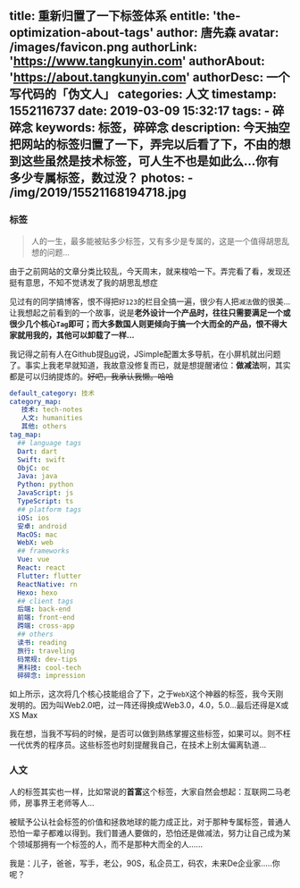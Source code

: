 title: 重新归置了一下标签体系
entitle: 'the-optimization-about-tags'
author: 唐先森
avatar: /images/favicon.png
authorLink: 'https://www.tangkunyin.com'
authorAbout: 'https://about.tangkunyin.com'
authorDesc: 一个写代码的「伪文人」
categories: 人文
timestamp: 1552116737
date: 2019-03-09 15:32:17
tags:
    - 碎碎念
keywords: 标签，碎碎念
description: 今天抽空把网站的标签归置了一下，弄完以后看了下，不由的想到这些虽然是技术标签，可人生不也是如此么...你有多少专属标签，数过没？
photos:
    - /img/2019/15521168194718.jpg
---

### 标签

> 人的一生，最多能被贴多少标签，又有多少是专属的，这是一个值得胡思乱想的问题...

由于之前网站的文章分类比较乱，今天周末，就来梭哈一下。弄完看了看，发现还挺有意思，不知不觉诱发了我的胡思乱想症

见过有的同学搞博客，恨不得把`好123`的栏目全搞一遍，很少有人把`减法`做的很美...让我想起之前看到的一个故事，说是**老外设计一个产品时，往往只需要满足一个或很少几个核心`Tag`即可；而大多数国人则更倾向于搞一个大而全的产品，恨不得大家就用我的，其他可以卸载了一样...**

我记得之前有人在Github提[Bug](https://github.com/tangkunyin/hexo-theme-jsimple/issues/31)说，JSimple配置太多导航，在小屏机就出问题了。事实上我老早就知道，我故意没修复而已，就是想提醒诸位：**做减法**啊，其实都是可以归纳提炼的。~~好吧，我承认我懒。哈哈~~


```yml
default_category: 技术
category_map:
   技术: tech-notes
   人文: humanities
   其他: others
tag_map:
  ## language tags
  Dart: dart
  Swift: swift
  ObjC: oc
  Java: java
  Python: python
  JavaScript: js
  TypeScript: ts
  ## platform tags
  iOS: ios
  安卓: android
  MacOS: mac
  WebX: web
  ## frameworks
  Vue: vue
  React: react
  Flutter: flutter
  ReactNative: rn
  Hexo: hexo
  ## client tags
  后端: back-end
  前端: front-end
  跨端: cross-app
  ## others
  读书: reading
  旅行: traveling
  码常规: dev-tips
  黑科技: cool-tech
  碎碎念: impression
```

如上所示，这次将几个核心技能组合了下，之于`WebX`这个神器的标签，我今天刚发明的。因为叫Web2.0吧，过一阵还得换成Web3.0，4.0，5.0...最后还得是X或XS Max

我在想，当我不写码的时候，是否可以做到熟练掌握这些标签，如果可以。则不枉一代优秀的程序员。这些标签也时刻提醒我自己，在技术上别太偏离轨道...

### 人文

人的标签其实也一样，比如常说的**首富**这个标签，大家自然会想起：互联网二马老师，房事界王老师等人...

被赋予公认社会标签的价值和拯救地球的能力成正比，对于那种专属标签，普通人恐怕一辈子都难以得到。我们普通人要做的，恐怕还是做减法，努力让自己成为某个领域那拥有一个标签的人，而不是那种大而全的人......

我是：儿子，爸爸，写手，老公，90S，私企员工，码农，未来De企业家.....你呢？

